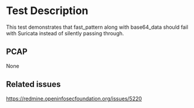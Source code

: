 # Test Description
This test demonstrates that fast_pattern along with base64_data
should fail with Suricata instead of silently passing through.

## PCAP
None

## Related issues
https://redmine.openinfosecfoundation.org/issues/5220

